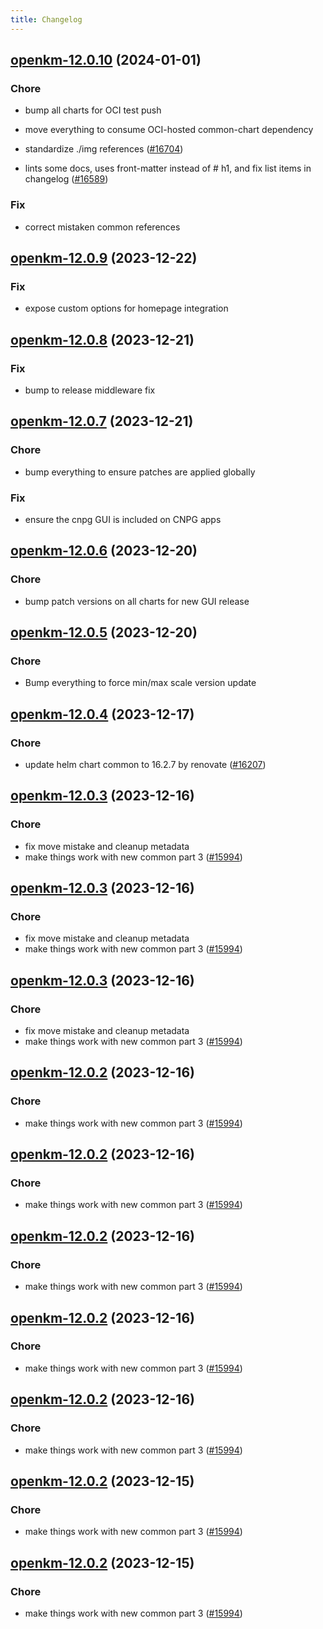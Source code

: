 ```yaml
---
title: Changelog
---
```




## [openkm-12.0.10](https://github.com/truecharts/charts/compare/openkm-12.0.9...openkm-12.0.10) (2024-01-01)

### Chore



- bump all charts for OCI test push

- move everything to consume OCI-hosted common-chart dependency

- standardize ./img references ([#16704](https://github.com/truecharts/charts/issues/16704))

- lints some docs, uses front-matter instead of # h1, and fix list items in changelog ([#16589](https://github.com/truecharts/charts/issues/16589))

### Fix



- correct mistaken common references
## [openkm-12.0.9](https://github.com/truecharts/charts/compare/openkm-12.0.8...openkm-12.0.9) (2023-12-22)

### Fix

- expose custom options for homepage integration

## [openkm-12.0.8](https://github.com/truecharts/charts/compare/openkm-12.0.7...openkm-12.0.8) (2023-12-21)

### Fix

- bump to release middleware fix

## [openkm-12.0.7](https://github.com/truecharts/charts/compare/openkm-12.0.6...openkm-12.0.7) (2023-12-21)

### Chore

- bump everything to ensure patches are applied globally

### Fix

- ensure the cnpg GUI is included on CNPG apps

## [openkm-12.0.6](https://github.com/truecharts/charts/compare/openkm-12.0.5...openkm-12.0.6) (2023-12-20)

### Chore

- bump patch versions on all charts for new GUI release

## [openkm-12.0.5](https://github.com/truecharts/charts/compare/openkm-12.0.4...openkm-12.0.5) (2023-12-20)

### Chore

- Bump everything to force min/max scale version update

## [openkm-12.0.4](https://github.com/truecharts/charts/compare/openkm-12.0.3...openkm-12.0.4) (2023-12-17)

### Chore

- update helm chart common to 16.2.7 by renovate ([#16207](https://github.com/truecharts/charts/issues/16207))

## [openkm-12.0.3](https://github.com/truecharts/charts/compare/openkm-11.0.3...openkm-12.0.3) (2023-12-16)

### Chore

- fix move mistake and cleanup metadata
- make things work with new common part 3 ([#15994](https://github.com/truecharts/charts/issues/15994))

## [openkm-12.0.3](https://github.com/truecharts/charts/compare/openkm-11.0.3...openkm-12.0.3) (2023-12-16)

### Chore

- fix move mistake and cleanup metadata
- make things work with new common part 3 ([#15994](https://github.com/truecharts/charts/issues/15994))

## [openkm-12.0.3](https://github.com/truecharts/charts/compare/openkm-11.0.3...openkm-12.0.3) (2023-12-16)

### Chore

- fix move mistake and cleanup metadata
- make things work with new common part 3 ([#15994](https://github.com/truecharts/charts/issues/15994))

## [openkm-12.0.2](https://github.com/truecharts/charts/compare/openkm-11.0.3...openkm-12.0.2) (2023-12-16)

### Chore

- make things work with new common part 3 ([#15994](https://github.com/truecharts/charts/issues/15994))

## [openkm-12.0.2](https://github.com/truecharts/charts/compare/openkm-11.0.3...openkm-12.0.2) (2023-12-16)

### Chore

- make things work with new common part 3 ([#15994](https://github.com/truecharts/charts/issues/15994))

## [openkm-12.0.2](https://github.com/truecharts/charts/compare/openkm-11.0.3...openkm-12.0.2) (2023-12-16)

### Chore

- make things work with new common part 3 ([#15994](https://github.com/truecharts/charts/issues/15994))

## [openkm-12.0.2](https://github.com/truecharts/charts/compare/openkm-11.0.3...openkm-12.0.2) (2023-12-16)

### Chore

- make things work with new common part 3 ([#15994](https://github.com/truecharts/charts/issues/15994))

## [openkm-12.0.2](https://github.com/truecharts/charts/compare/openkm-11.0.3...openkm-12.0.2) (2023-12-16)

### Chore

- make things work with new common part 3 ([#15994](https://github.com/truecharts/charts/issues/15994))

## [openkm-12.0.2](https://github.com/truecharts/charts/compare/openkm-11.0.3...openkm-12.0.2) (2023-12-15)

### Chore

- make things work with new common part 3 ([#15994](https://github.com/truecharts/charts/issues/15994))

## [openkm-12.0.2](https://github.com/truecharts/charts/compare/openkm-11.0.3...openkm-12.0.2) (2023-12-15)

### Chore

- make things work with new common part 3 ([#15994](https://github.com/truecharts/charts/issues/15994))
